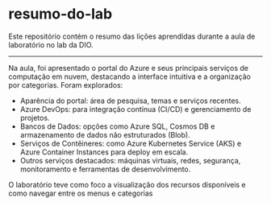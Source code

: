 # resumo-do-lab
Este repositório contém o resumo das lições aprendidas durante a aula de laboratório no lab da DIO.

---

Na aula, foi apresentado o portal do Azure e seus principais serviços de computação em nuvem, destacando a interface intuitiva e a organização por categorias. Foram explorados:

- Aparência do portal: área de pesquisa, temas e serviços recentes.
- Azure DevOps: para integração contínua (CI/CD) e gerenciamento de projetos.
- Bancos de Dados: opções como Azure SQL, Cosmos DB e armazenamento de dados não estruturados (Blob).
- Serviços de Contêineres: como Azure Kubernetes Service (AKS) e Azure Container Instances para deploy em escala.
- Outros serviços destacados: máquinas virtuais, redes, segurança, monitoramento e ferramentas de desenvolvimento.

O laboratório teve como foco a visualização dos recursos disponíveis e como navegar entre os menus e categorias

